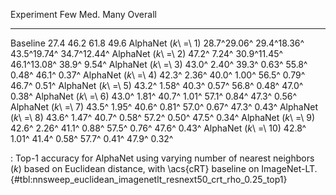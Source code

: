 Experiment                     Few         Med.         Many      Overall
---------------------  -----------  -----------  -----------  -----------
Baseline                      27.4         46.2         61.8         49.6
AlphaNet (_k_\ =\ 1)   28.7^29.06^  29.4^18.36^  43.5^19.74^  34.7^12.44^
AlphaNet (_k_\ =\ 2)   47.2^ 7.24^  30.9^11.45^  46.1^13.08^  38.9^ 9.54^
AlphaNet (_k_\ =\ 3)   43.0^ 2.40^  39.3^ 0.63^  55.8^ 0.48^  46.1^ 0.37^
AlphaNet (_k_\ =\ 4)   42.3^ 2.36^  40.0^ 1.00^  56.5^ 0.79^  46.7^ 0.51^
AlphaNet (_k_\ =\ 5)   43.2^ 1.58^  40.3^ 0.57^  56.8^ 0.48^  47.0^ 0.38^
AlphaNet (_k_\ =\ 6)   43.0^ 1.81^  40.7^ 1.01^  57.1^ 0.84^  47.3^ 0.56^
AlphaNet (_k_\ =\ 7)   43.5^ 1.95^  40.6^ 0.81^  57.0^ 0.67^  47.3^ 0.43^
AlphaNet (_k_\ =\ 8)   43.6^ 1.47^  40.7^ 0.58^  57.2^ 0.50^  47.5^ 0.34^
AlphaNet (_k_\ =\ 9)   42.6^ 2.26^  41.1^ 0.88^  57.5^ 0.76^  47.6^ 0.43^
AlphaNet (_k_\ =\ 10)  42.8^ 1.01^  41.4^ 0.58^  57.7^ 0.41^  47.9^ 0.32^

: Top-1 accuracy for AlphaNet using varying number of nearest neighbors (_k_) based on Euclidean distance, with \acs{cRT} baseline on ImageNet-LT. {#tbl:nnsweep_euclidean_imagenetlt_resnext50_crt_rho_0.25_top1}
